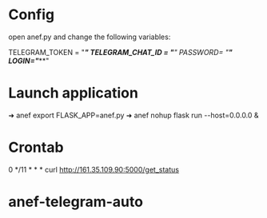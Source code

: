 # Config

open anef.py and change the following variables:

TELEGRAM_TOKEN = "*******"
TELEGRAM_CHAT_ID = "******"
PASSWORD= "******"
LOGIN="*******"

# Launch application

➜  anef export FLASK_APP=anef.py
➜  anef nohup flask run --host=0.0.0.0 &

# Crontab 

0 */11 * * * curl http://161.35.109.90:5000/get_status
# anef-telegram-auto

